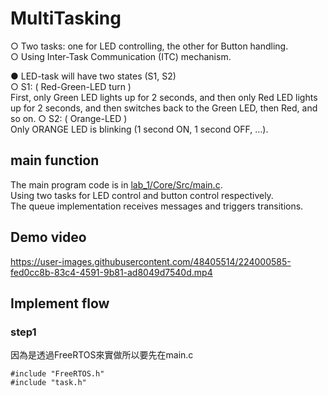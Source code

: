 # MultiTasking
○ Two tasks: one for LED controlling, the other for Button handling.  
○ Using Inter-Task Communication (ITC) mechanism.  

● LED-task will have two states (S1, S2)  
○ S1: ( Red-Green-LED turn )  
First, only Green LED lights up for 2 seconds, and then only Red LED lights up for 2 seconds, and then switches back to the Green LED, then Red, and so on.
○ S2: ( Orange-LED )  
Only ORANGE LED is blinking (1 second ON, 1 second OFF, …).  

## main function
The main program code is in [lab_1/Core/Src/main.c](https://github.com/CCChen19990820/Embedded-System-FreeRTOS-Development/blob/main/lab_1/Core/Src/main.c).  
Using two tasks for LED control and button control respectively.  
The queue implementation receives messages and triggers transitions.  

## Demo video
https://user-images.githubusercontent.com/48405514/224000585-fed0cc8b-83c4-4591-9b81-ad8049d7540d.mp4

## Implement flow

### step1 
因為是透過FreeRTOS來實做所以要先在main.c
```
#include "FreeRTOS.h"
#include "task.h"
```


